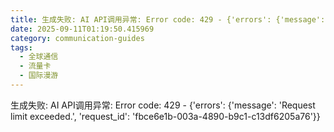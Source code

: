 ```yaml
---
title: 生成失败: AI API调用异常: Error code: 429 - {'errors': {'message': 'Request limit exceeded.', 'request_id': '125d8c05-6f31-4801-b825-9e20df2d8715'}}
date: 2025-09-11T01:19:50.415969
category: communication-guides
tags:
  - 全球通信
  - 流量卡
  - 国际漫游
---
```


生成失败: AI API调用异常: Error code: 429 - {'errors': {'message': 'Request limit exceeded.', 'request_id': 'fbce6e1b-003a-4890-b9c1-c13df6205a76'}}